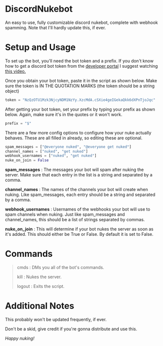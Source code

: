 # DiscordNukebot
An easy to use, fully customizable discord nukebot, complete with webhook spamming. Note that I'll hardly update this, if ever.

# Setup and Usage
To set up the bot, you'll need the bot token and a prefix. If you don't know how to get a discord bot token from the [developer portal](https://discord.com/developers) I suggest watching [this video.](https://www.youtube.com/watch?v=b61kcgfOm_4)

Once you obtain your bot token, paste it in the script as shown below. Make sure the token is IN THE QUOTATION MARKS (the token should be a string object)
```py
token = "NzQzOTU1Mzk3NjcyNDM1NzYy.XzcMdA.cSXie4geIGekaQkk6dXPnTjoJqc"
```

After getting your bot token, set your prefix by typing your prefix as shown below. Again, make sure it's in the quotes or it won't work.
```py
prefix = "$"
```

There are a few more config options to configure how your nuke actually behaves. These are all filled in already, so editing these are optional.
```py
spam_messages = ["@everyone nuked", "@everyone get nuked"]
channel_names = ["nuked", "get nuked"]
webhook_usernames = ["nuked", "get nuked"]
nuke_on_join = False
```
**spam_messages** : The messages your bot will spam after nuking the server. Make sure that each entry in the list is a string and separated by a comma.
 
**channel_names** : The names of the channels your bot will create when nuking. Like spam_messages, each entry should be a string and separated by a comma.
 
**webhook_usernames** : Usernames of the webhooks your bot will use to spam channels when nuking. Just like spam_messages and channel_names, this should be a list of strings separated by commas.
 
**nuke_on_join** : This will determine if your bot nukes the server as soon as it's added. This should either be True or False. By default it is set to False.

# Commands
> cmds : DMs you all of the bot's commands.
>
> kill : Nukes the server.
>
> logout : Exits the script.

# Additional Notes
This probably won't be updated frequently, if ever.

Don't be a skid, give credit if you're gonna distribute and use this.

*Happy nuking!*
